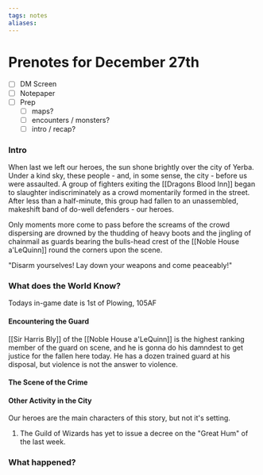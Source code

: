 ```yaml
---
tags: notes
aliases:
---
```


# Prenotes for December 27th
- [ ] DM Screen
- [ ] Notepaper
- [ ] Prep
	- [ ] maps?
	- [ ] encounters / monsters?
	- [ ] intro / recap?

### Intro

When last we left our heroes, the sun shone brightly over the city of Yerba. Under a kind sky, these people - and, in some sense, the city - before us were assaulted. A group of fighters exiting the [[Dragons Blood Inn]] began to slaughter indiscriminately as a crowd momentarily formed in the street. After less than a half-minute, this group had fallen to an unassembled, makeshift band of do-well defenders - our heroes.

Only moments more come to pass before the screams of the crowd dispersing are drowned by the thudding of heavy boots and the jingling of chainmail as guards bearing the bulls-head crest of the [[Noble House a'LeQuinn]] round the corners upon the scene.

"Disarm yourselves! Lay down your weapons and come peaceably!"

### What does the World Know?

Todays in-game date is 1st of Plowing, 105AF

#### Encountering the Guard
[[Sir Harris Bly]] of the [[Noble House a'LeQuinn]] is the highest ranking member of the guard on scene, and he is gonna do his damndest to get justice for the fallen here today. He has a dozen trained guard at his disposal, but violence is not the answer to violence. 

#### The Scene of the Crime

#### Other Activity in the City
Our heroes are the main characters of this story, but not it's setting.

1. The Guild of Wizards has yet to issue a decree on the "Great Hum" of the last week.

### What happened?